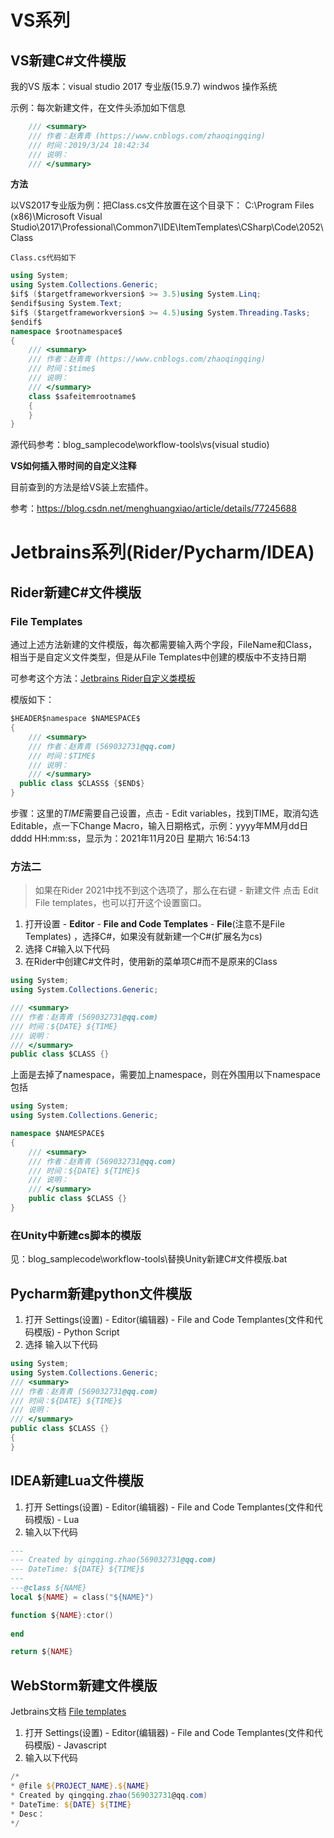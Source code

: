 # VS系列

## VS新建C#文件模版

我的VS 版本：visual studio 2017 专业版(15.9.7)  windwos 操作系统

示例：每次新建文件，在文件头添加如下信息

```c#
    /// <summary>
    /// 作者：赵青青 (https://www.cnblogs.com/zhaoqingqing)
    /// 时间：2019/3/24 18:42:34
    /// 说明：
    /// </summary>
```

**方法**

以VS2017专业版为例：把Class.cs文件放置在这个目录下：
C:\Program Files (x86)\Microsoft Visual Studio\2017\Professional\Common7\IDE\ItemTemplates\CSharp\Code\2052\Class

`Class.cs代码如下`

````c#
using System;
using System.Collections.Generic;
$if$ ($targetframeworkversion$ >= 3.5)using System.Linq;
$endif$using System.Text;
$if$ ($targetframeworkversion$ >= 4.5)using System.Threading.Tasks;
$endif$
namespace $rootnamespace$
{
    /// <summary>
    /// 作者：赵青青 (https://www.cnblogs.com/zhaoqingqing)
    /// 时间：$time$
    /// 说明：
    /// </summary>
    class $safeitemrootname$
    {
    }
}
````

源代码参考：blog_samplecode\workflow-tools\vs(visual studio)

**VS如何插入带时间的自定义注释**

目前查到的方法是给VS装上宏插件。

参考：https://blog.csdn.net/menghuangxiao/article/details/77245688

# Jetbrains系列(Rider/Pycharm/IDEA)

## Rider新建C#文件模版

### File Templates

通过上述方法新建的文件模版，每次都需要输入两个字段，FileName和Class，相当于是自定义文件类型，但是从File Templates中创建的模版中不支持日期

可参考这个方法：[Jetbrains Rider自定义类模板](https://blog.csdn.net/weixin_42254467/article/details/107558743)

模版如下：

```c#
$HEADER$namespace $NAMESPACE$
{
    /// <summary>
    /// 作者：赵青青 (569032731@qq.com)
    /// 时间：$TIME$
    /// 说明：
    /// </summary>
  public class $CLASS$ {$END$}
}
```

步骤：这里的$TIME$需要自己设置，点击 - Edit variables，找到TIME，取消勾选Editable，点一下Change Macro，输入日期格式，示例：yyyy年MM月dd日 dddd HH:mm:ss，显示为：2021年11月20日 星期六 16:54:13

### 方法二

> 如果在Rider 2021中找不到这个选项了，那么在右键 - 新建文件 点击 Edit File templates，也可以打开这个设置窗口。

1. 打开设置 - **Editor** - **File and Code Templates** - **File**(注意不是File Templates) ，选择C#，如果没有就新建一个C#(扩展名为cs)
2. 选择 C#输入以下代码
3. 在Rider中创建C#文件时，使用新的菜单项C#而不是原来的Class

````c#
using System;
using System.Collections.Generic;

/// <summary>
/// 作者：赵青青 (569032731@qq.com)
/// 时间：${DATE} ${TIME}
/// 说明：
/// </summary>
public class $CLASS {}
````

上面是去掉了namespace，需要加上namespace，则在外围用以下namespace包括

```c#
using System;
using System.Collections.Generic;

namespace $NAMESPACE$
{
    /// <summary>
    /// 作者：赵青青 (569032731@qq.com)
    /// 时间：${DATE} ${TIME}$
    /// 说明：
    /// </summary>
    public class $CLASS {}
}
```



### 在Unity中新建cs脚本的模版

见：blog_samplecode\workflow-tools\替换Unity新建C#文件模版.bat



## Pycharm新建python文件模版


1. 打开 Settings(设置) - Editor(编辑器) - File and Code Templantes(文件和代码模版) - Python Script
2. 选择 输入以下代码

````c#
using System;
using System.Collections.Generic;
/// <summary>
/// 作者：赵青青 (569032731@qq.com)
/// 时间：${DATE} ${TIME}$
/// 说明：
/// </summary>
public class $CLASS {}
{
}
````

## IDEA新建Lua文件模版

1. 打开 Settings(设置) - Editor(编辑器) - File and Code Templantes(文件和代码模版) - Lua
2. 输入以下代码

```lua
---
--- Created by qingqing.zhao(569032731@qq.com) 
--- DateTime: ${DATE} ${TIME}$
---
---@class ${NAME}
local ${NAME} = class("${NAME}")

function ${NAME}:ctor()
    
end

return ${NAME}
```



## WebStorm新建文件模版

Jetbrains文档 [File templates](https://www.jetbrains.com/help/webstorm/using-file-and-code-templates.html)

1. 打开 Settings(设置) - Editor(编辑器) - File and Code Templantes(文件和代码模版) - Javascript
2. 输入以下代码

```powershell
/*
* @file ${PROJECT_NAME}.${NAME}
* Created by qingqing.zhao(569032731@qq.com) 
* DateTime: ${DATE} ${TIME}
* Desc：
*/
```

